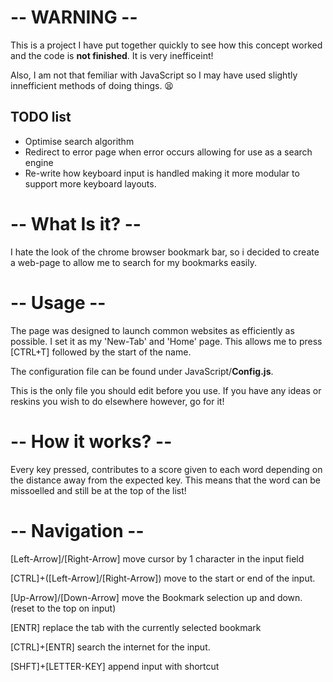 # -- WARNING --
This is a project I have put together quickly to see how this concept
worked and the code is **not finished**. It is very inefficeint!


Also, I am not that femiliar with JavaScript so I may have used slightly innefficient
methods of doing things. :tired_face:

## TODO list
* Optimise search algorithm
* Redirect to error page when error occurs allowing for use as a search engine
* Re-write how keyboard input is handled making it more modular to support more 
keyboard layouts.

# -- What Is it? --
I hate the look of the chrome browser bookmark bar,
so i decided to create a web-page to allow me to search
for my bookmarks easily.
		
# -- Usage --
The page was designed to launch common websites as
efficiently as possible. I set it as my 'New-Tab'
and 'Home' page. This allows me to press 
[CTRL+T] followed by the start of the name.

The configuration file can be found under JavaScript/**Config.js**.


This is the only file you should edit before you use.
If you have any ideas or reskins you wish to do elsewhere however,
go for it!
		
# -- How it works? --
Every key pressed, contributes to a score given to 
each word depending on the distance away from the 
expected key. This means that the word can be
missoelled and still be at the top of the list!
		
# -- Navigation --
[Left-Arrow]/[Right-Arrow] move cursor by 1 character
in the input field
		
[CTRL]+([Left-Arrow]/[Right-Arrow]) move to the start
or end of the input.
		
[Up-Arrow]/[Down-Arrow] move the Bookmark selection
up and down. (reset to the top on input)
		
[ENTR] replace the tab with the currently selected
bookmark
		
[CTRL]+[ENTR] search the internet for the input.

[SHFT]+[LETTER-KEY] append input with shortcut
